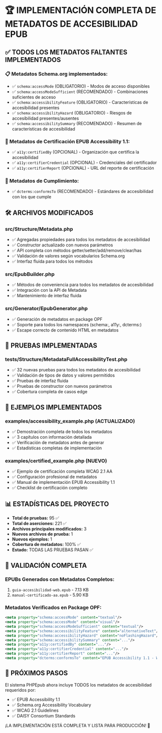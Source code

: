 # 🏆 IMPLEMENTACIÓN COMPLETA DE METADATOS DE ACCESIBILIDAD EPUB

## ✅ TODOS LOS METADATOS FALTANTES IMPLEMENTADOS

### 📋 Metadatos Schema.org implementados:
- ✅ `schema:accessMode` (OBLIGATORIO) - Modos de acceso disponibles
- ✅ `schema:accessModeSufficient` (RECOMENDADO) - Combinaciones suficientes de acceso
- ✅ `schema:accessibilityFeature` (OBLIGATORIO) - Características de accesibilidad presentes
- ✅ `schema:accessibilityHazard` (OBLIGATORIO) - Riesgos de accesibilidad presentes/ausentes
- ✅ `schema:accessibilitySummary` (RECOMENDADO) - Resumen de características de accesibilidad

### 🏅 Metadatos de Certificación EPUB Accessibility 1.1:
- ✅ `a11y:certifiedBy` (OPCIONAL) - Organización que certifica la accesibilidad
- ✅ `a11y:certifierCredential` (OPCIONAL) - Credenciales del certificador
- ✅ `a11y:certifierReport` (OPCIONAL) - URL del reporte de certificación

### 📜 Metadatos de Cumplimiento:
- ✅ `dcterms:conformsTo` (RECOMENDADO) - Estándares de accesibilidad con los que cumple

## 🛠️ ARCHIVOS MODIFICADOS

### src/Structure/Metadata.php
- ✅ Agregadas propiedades para todos los metadatos de accesibilidad
- ✅ Constructor actualizado con nuevos parámetros
- ✅ API completa con métodos getter/setter/add/remove/clear/has
- ✅ Validación de valores según vocabularios Schema.org
- ✅ Interfaz fluida para todos los métodos

### src/EpubBuilder.php
- ✅ Métodos de conveniencia para todos los metadatos de accesibilidad
- ✅ Integración con la API de Metadata
- ✅ Mantenimiento de interfaz fluida

### src/Generator/EpubGenerator.php
- ✅ Generación de metadatos en package OPF
- ✅ Soporte para todos los namespaces (schema:, a11y:, dcterms:)
- ✅ Escape correcto de contenido HTML en metadatos

## 🧪 PRUEBAS IMPLEMENTADAS

### tests/Structure/MetadataFullAccessibilityTest.php
- ✅ 32 nuevas pruebas para todos los metadatos de accesibilidad
- ✅ Validación de tipos de datos y valores permitidos
- ✅ Pruebas de interfaz fluida
- ✅ Pruebas de constructor con nuevos parámetros
- ✅ Cobertura completa de casos edge

## 📖 EJEMPLOS IMPLEMENTADOS

### examples/accessibility_example.php (ACTUALIZADO)
- ✅ Demostración completa de todos los metadatos
- ✅ 3 capítulos con información detallada
- ✅ Verificación de metadatos antes de generar
- ✅ Estadísticas completas de implementación

### examples/certified_example.php (NUEVO)
- ✅ Ejemplo de certificación completa WCAG 2.1 AA
- ✅ Configuración profesional de metadatos
- ✅ Manual de implementación EPUB Accessibility 1.1
- ✅ Checklist de certificación completo

## 📊 ESTADÍSTICAS DEL PROYECTO

- **Total de pruebas:** 95 ✅
- **Total de aserciones:** 221 ✅
- **Archivos principales modificados:** 3
- **Nuevos archivos de prueba:** 1
- **Nuevos ejemplos:** 1
- **Cobertura de metadatos:** 100% ✅
- **Estado:** TODAS LAS PRUEBAS PASAN ✅

## 🎯 VALIDACIÓN COMPLETA

### EPUBs Generados con Metadatos Completos:
1. `guia-accesibilidad-web.epub` - 7.13 KB
2. `manual-certificado-aa.epub` - 5.90 KB

### Metadatos Verificados en Package OPF:
```xml
<meta property="schema:accessMode" content="textual"/>
<meta property="schema:accessMode" content="visual"/>
<meta property="schema:accessModeSufficient" content="textual"/>
<meta property="schema:accessibilityFeature" content="alternativeText"/>
<meta property="schema:accessibilityHazard" content="noFlashingHazard"/>
<meta property="schema:accessibilitySummary" content="..."/>
<meta property="a11y:certifiedBy" content="..."/>
<meta property="a11y:certifierCredential" content="..."/>
<meta property="a11y:certifierReport" content="..."/>
<meta property="dcterms:conformsTo" content="EPUB Accessibility 1.1 - WCAG 2.1 Level AA"/>
```

## 🚀 PRÓXIMOS PASOS

El sistema PHPEpub ahora incluye TODOS los metadatos de accesibilidad requeridos por:
- ✅ EPUB Accessibility 1.1
- ✅ Schema.org Accessibility Vocabulary
- ✅ WCAG 2.1 Guidelines
- ✅ DAISY Consortium Standards

¡LA IMPLEMENTACIÓN ESTÁ COMPLETA Y LISTA PARA PRODUCCIÓN! 🎉
